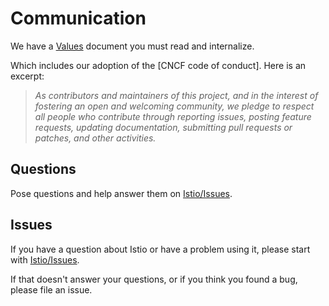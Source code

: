 # Communication

We have a [Values](https://github.com/istio/istio/blob/master/VALUES.md) document you must read and internalize.

Which includes our adoption of the [CNCF code of conduct].  Here is an excerpt:

> _As contributors and maintainers of this project, and in the interest
> of fostering an open and welcoming community, we pledge to respect
> all people who contribute through reporting issues, posting feature
> requests, updating documentation, submitting pull requests or patches,
> and other activities._


## Questions

Pose questions and help answer them on [Istio/Issues](https://github.com/istio/issues/issues).

## Issues

If you have a question about Istio or have a problem using it, please start with [Istio/Issues](https://github.com/istio/issues/issues).

If that doesn't answer your questions, or if you think you found a bug, please file an issue.

